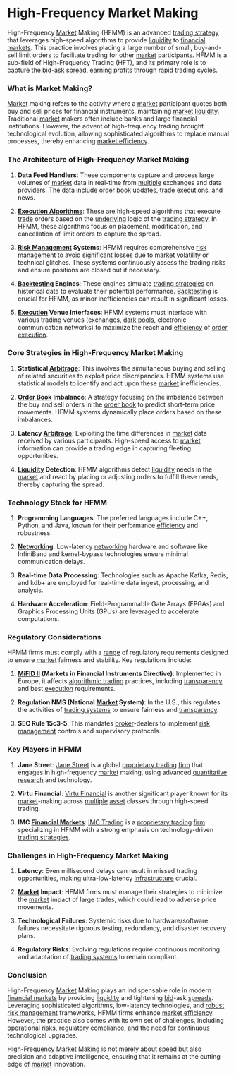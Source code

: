 # High-Frequency Market Making

High-Frequency [Market](../m/market.md) Making (HFMM) is an advanced [trading strategy](../t/trading_strategy.md) that leverages high-speed algorithms to provide [liquidity](../l/liquidity.md) to [financial markets](../f/financial_market.md). This practice involves placing a large number of small, buy-and-sell limit orders to facilitate trading for other [market](../m/market.md) participants. HFMM is a sub-field of High-Frequency Trading (HFT), and its primary role is to capture the [bid-ask spread](../b/bid-ask_spread.md), earning profits through rapid trading cycles.

### What is Market Making?

[Market](../m/market.md) making refers to the activity where a [market](../m/market.md) participant quotes both buy and sell prices for financial instruments, maintaining [market](../m/market.md) [liquidity](../l/liquidity.md). Traditional [market](../m/market.md) makers often include banks and large financial institutions. However, the advent of high-frequency trading brought technological evolution, allowing sophisticated algorithms to replace manual processes, thereby enhancing [market efficiency](../m/market_efficiency.md).

### The Architecture of High-Frequency Market Making

1. **Data Feed Handlers**: These components capture and process large volumes of [market](../m/market.md) data in real-time from [multiple](../m/multiple.md) exchanges and data providers. The data include [order book](../o/order_book.md) updates, [trade](../t/trade.md) executions, and news.

2. **[Execution Algorithms](../e/execution_algorithms.md)**: These are high-speed algorithms that execute [trade](../t/trade.md) orders based on the [underlying](../u/underlying.md) logic of the [trading strategy](../t/trading_strategy.md). In HFMM, these algorithms focus on placement, modification, and cancellation of limit orders to capture the spread.

3. **[Risk Management](../r/risk_management.md) Systems**: HFMM requires comprehensive [risk management](../r/risk_management.md) to avoid significant losses due to [market](../m/market.md) [volatility](../v/volatility.md) or technical glitches. These systems continuously assess the trading risks and ensure positions are closed out if necessary.

4. **[Backtesting](../b/backtesting.md) Engines**: These engines simulate [trading strategies](../t/trading_strategies.md) on historical data to evaluate their potential performance. [Backtesting](../b/backtesting.md) is crucial for HFMM, as minor inefficiencies can result in significant losses.

5. **[Execution](../e/execution.md) Venue Interfaces**: HFMM systems must interface with various trading venues (exchanges, [dark pools](../d/dark_pools.md), electronic communication networks) to maximize the reach and [efficiency](../e/efficiency.md) of [order](../o/order.md) [execution](../e/execution.md).

### Core Strategies in High-Frequency Market Making

1. **Statistical [Arbitrage](../a/arbitrage.md)**: This involves the simultaneous buying and selling of related securities to exploit price discrepancies. HFMM systems use statistical models to identify and act upon these [market](../m/market.md) inefficiencies.

2. **[Order Book](../o/order_book.md) Imbalance**: A strategy focusing on the imbalance between the buy and sell orders in the [order book](../o/order_book.md) to predict short-term price movements. HFMM systems dynamically place orders based on these imbalances.

3. **Latency [Arbitrage](../a/arbitrage.md)**: Exploiting the time differences in [market](../m/market.md) data received by various participants. High-speed access to [market](../m/market.md) information can provide a trading edge in capturing fleeting opportunities.

4. **[Liquidity](../l/liquidity.md) Detection**: HFMM algorithms detect [liquidity](../l/liquidity.md) needs in the [market](../m/market.md) and react by placing or adjusting orders to fulfill these needs, thereby capturing the spread.

### Technology Stack for HFMM

1. **Programming Languages**: The preferred languages include C++, Python, and Java, known for their performance [efficiency](../e/efficiency.md) and robustness.

2. **[Networking](../n/networking.md)**: Low-latency [networking](../n/networking.md) hardware and software like InfiniBand and kernel-bypass technologies ensure minimal communication delays.

3. **Real-time Data Processing**: Technologies such as Apache Kafka, Redis, and kdb+ are employed for real-time data ingest, processing, and analysis.

4. **Hardware Acceleration**: Field-Programmable Gate Arrays (FPGAs) and Graphics Processing Units (GPUs) are leveraged to accelerate computations.

### Regulatory Considerations

HFMM firms must comply with a [range](../r/range.md) of regulatory requirements designed to ensure [market](../m/market.md) fairness and stability. Key regulations include:

1. **[MiFID II](../m/mifid_ii.md) (Markets in Financial Instruments Directive)**: Implemented in Europe, it affects [algorithmic trading](../a/algorithmic_trading.md) practices, including [transparency](../t/transparency.md) and best [execution](../e/execution.md) requirements.

2. **Regulation NMS (National [Market](../m/market.md) System)**: In the U.S., this regulates the activities of [trading systems](../t/trading_systems.md) to ensure fairness and [transparency](../t/transparency.md).

3. **SEC Rule 15c3-5**: This mandates [broker](../b/broker.md)-dealers to implement [risk management](../r/risk_management.md) controls and supervisory protocols.

### Key Players in HFMM

1. **Jane Street**: [Jane Street](https://www.janestreet.com) is a global [proprietary trading](../p/proprietary_trading.md) [firm](../f/firm.md) that engages in high-frequency [market](../m/market.md) making, using advanced [quantitative research](../q/quantitative_research.md) and technology.

2. **Virtu Financial**: [Virtu Financial](https://www.virtu.com) is another significant player known for its [market](../m/market.md)-making across [multiple](../m/multiple.md) [asset](../a/asset.md) classes through high-speed trading.

3. **IMC [Financial Markets](../f/financial_market.md)**: [IMC Trading](https://www.imc.com) is a [proprietary trading](../p/proprietary_trading.md) [firm](../f/firm.md) specializing in HFMM with a strong emphasis on technology-driven [trading strategies](../t/trading_strategies.md).

### Challenges in High-Frequency Market Making

1. **Latency**: Even millisecond delays can result in missed trading opportunities, making ultra-low-latency [infrastructure](../i/infrastructure.md) crucial.

2. **[Market](../m/market.md) Impact**: HFMM firms must manage their strategies to minimize the [market](../m/market.md) impact of large trades, which could lead to adverse price movements.

3. **Technological Failures**: Systemic risks due to hardware/software failures necessitate rigorous testing, redundancy, and disaster recovery plans.

4. **Regulatory Risks**: Evolving regulations require continuous monitoring and adaptation of [trading systems](../t/trading_systems.md) to remain compliant.

### Conclusion

High-Frequency [Market](../m/market.md) Making plays an indispensable role in modern [financial markets](../f/financial_market.md) by providing [liquidity](../l/liquidity.md) and tightening [bid](../b/bid.md)-ask [spreads](../s/spreads.md). Leveraging sophisticated algorithms, low-latency technologies, and [robust](../r/robust.md) [risk management](../r/risk_management.md) frameworks, HFMM firms enhance [market efficiency](../m/market_efficiency.md). However, the practice also comes with its own set of challenges, including operational risks, regulatory compliance, and the need for continuous technological upgrades.

High-Frequency [Market](../m/market.md) Making is not merely about speed but also precision and adaptive intelligence, ensuring that it remains at the cutting edge of [market](../m/market.md) innovation.
